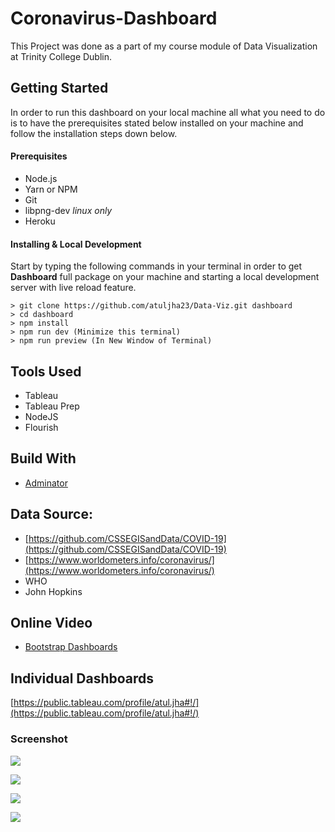 # Coronavirus-Dashboard
This Project was done as a part of my course module of Data Visualization at Trinity College Dublin. 

## Getting Started
In order to run this dashboard on your local machine all what you need to do is to have the prerequisites stated below installed on your machine and follow the installation steps down below.

#### Prerequisites
  - Node.js
  - Yarn or NPM
  - Git
  - libpng-dev *linux only*
  - Heroku

#### Installing & Local Development
Start by typing the following commands in your terminal in order to get **Dashboard** full package on your machine and starting a local development server with live reload feature.

```
> git clone https://github.com/atuljha23/Data-Viz.git dashboard
> cd dashboard
> npm install
> npm run dev (Minimize this terminal)
> npm run preview (In New Window of Terminal)
```

## Tools Used
- Tableau
- Tableau Prep
- NodeJS
- Flourish


## Build With
- [Adminator]([https://github.com/puikinsh/Adminator-admin-dashboard](https://github.com/puikinsh/Adminator-admin-dashboard))



## Data Source:
- [https://github.com/CSSEGISandData/COVID-19](https://github.com/CSSEGISandData/COVID-19)
- [https://www.worldometers.info/coronavirus/](https://www.worldometers.info/coronavirus/)
- WHO
-  John Hopkins 

## Online Video
- [Bootstrap Dashboards](https://colorlib.com/wp/free-bootstrap-admin-dashboard-templates/)

## Individual Dashboards

[https://public.tableau.com/profile/atul.jha#!/](https://public.tableau.com/profile/atul.jha#!/)


### Screenshot
![](https://i.ibb.co/2Pv80p8/Screenshot-2020-04-18-at-9-18-38-PM.png)

![](https://i.ibb.co/1Ts8w5B/Screenshot-2020-04-18-at-9-19-06-PM.png)

![](https://i.ibb.co/58ZPBRY/Screenshot-2020-04-18-at-9-19-20-PM.png)

![](https://i.ibb.co/Q6J7TKS/Screenshot-2020-04-18-at-9-18-56-PM.png)
